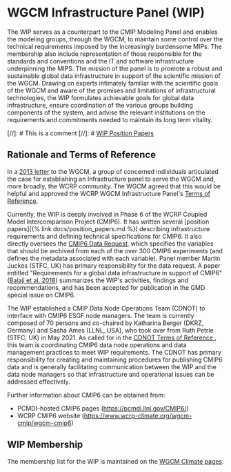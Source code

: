 # WGCM Infrastructure Panel (WIP)

The WIP serves as a counterpart to the CMIP Modeling Panel and enables the modeling groups, through the WGCM, to maintain some control over the technical requirements imposed by the increasingly burdensome MIPs. The membership also include representation of those responsible for the standards and conventions and the IT and software infrastructure underpinning the MIPS. The mission of the panel is to promote a robust and sustainable global data infrastructure in support of the scientific mission of the WGCM. Drawing on experts intimately familiar with the scientific goals of the WGCM and aware of the promises and limitations of infrastructural technologies, the WIP formulates achievable goals for global data infrastructure, ensure coordination of the various groups building components of the system, and advise the relevant institutions on the requirements and commitments needed to maintain its long term vitality.

[//]: # This is a comment
[//]: # [WIP Position Papers](position_papers.md)

## Rationale and Terms of Reference

In a <a href="Papers/standards-governance.pdf" rel="nofollow">2013 letter</a> to the WGCM, a group of concerned individuals articulated the case for establishing an Infrastructure panel to serve the WGCM and, more broadly, the WCRP community. The WGCM agreed that this would be helpful and approved the WCRP WGCM Infrastructure Panel&apos;s  <a href="Papers/WIP_Terms_of_Reference.pdf" rel="nofollow">Terms of Reference</a>.

Currently, the WIP is deeply involved in Phase 6 of the WCRP Coupled Model Intercomparison Project (CMIP6).
It has written several [position papers]({% link docs/position_papers.md %}) describing infrastructure requirements and defining technical specifications for CMIP6.
It also directly oversees the <a href="https://github.com/cmip6dr/Data_Request_Home" rel="nofollow">CMIP6 Data Request</a>, which specifies the variables that should be archived from each of the over 300 CMIP6 experiments (and defines the metadata associated with each variable).
Panel member Martin Juckes (STFC, UK) has primary responsibility for the data request. 
A paper entitled "Requirements for a global data infrastructure in support of CMIP6" (<a href="https://gmd.copernicus.org/articles/11/3659/2018/gmd-11-3659-2018.html" rel="nofollow">Balaji et al. 2018</a>) summarizes the WIP&apos;s activities, findings and recommendations, and has been accepted for publication in the GMD special issue on CMIP6.

The WIP established a CMIP Data Node Operations Team (CDNOT) to interface with CMIP6 ESGF node managers.
The team is currently composed of 70 persons and co-chaired by Katharina Berger (DKRZ, Germany) and Sasha Ames (LLNL, USA), who took over from Ruth Petrie (STFC, UK) in May 2021.
As called for in the <a href="Papers/CDNOT_Terms_of_Reference.pdf" rel="nofollow">CDNOT Terms of Reference </a>, this team is  coordinating CMIP6 data node operations and data management practices to meet WIP requirements.
The CDNOT has primary responsibility for creating and maintaining procedures for publishing CMIP6 data and is generally facilitating communication between the WIP and the data node managers so that infrastructure and operational issues can be addressed effectively.

Further information about CMIP6 can be obtained from:
 * PCMDI-hosted CMIP6 pages (<a href="https://pcmdi.llnl.gov/CMIP6/" rel="nofollow">https://pcmdi.llnl.gov/CMIP6/</a>)
 * WCRP CMIP6 website (<a href="https://www.wcrp-climate.org/wgcm-cmip/wgcm-cmip6" rel="nofollow">https://www.wcrp-climate.org/wgcm-cmip/wgcm-cmip6</a>)

## WIP Membership  

The membership list for the WIP is maintained on the <a href="https://www.wcrp-climate.org/wgcm-cmip/wip">WGCM Climate pages</a>.
